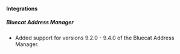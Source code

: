 
#### Integrations
##### Bluecat Address Manager
- Added support for versions 9.2.0 - 9.4.0 of the Bluecat Address Manager.
